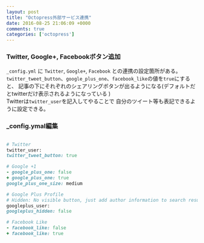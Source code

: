 ```yaml
---
layout: post
title: "Octopress外部サービス連携"
date: 2016-08-25 21:06:09 +0000
comments: true
categories: ['octopress']
---
```


### Twitter, Google+, Facebookボタン追加

`_config.yml` に `Twitter`, `Google+`, `Facebook` との連携の設定箇所がある。  
`twitter_tweet_button`、`google_plus_one`、`facebook_like`の値を`true`にすると、 記事の下にそれぞれのシェアリングボタンが出るようになる(デフォルトだとtwitterだけ表示されるようになっている )   
Twitterは`twitter_user`を記入してやることで 自分のツイート等も表記できるように設定できる。

### _config.ymal編集

```ruby

# Twitter
twitter_user:
twitter_tweet_button: true

# Google +1
- google_plus_one: false
+ google_plus_one: true
google_plus_one_size: medium

# Google Plus Profile
# Hidden: No visible button, just add author information to search results
googleplus_user:
googleplus_hidden: false

# Facebook Like
- facebook_like: false
+ facebook_like: true
```